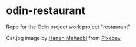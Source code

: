 # odin-restaurant
Repo for the Odin project work project "restaurant"

Cat.jpg image by <a href="https://pixabay.com/users/royalkitty-15488955/?utm_source=link-attribution&utm_medium=referral&utm_campaign=image&utm_content=7804771">Hanen Mehadbi</a> from <a href="https://pixabay.com//?utm_source=link-attribution&utm_medium=referral&utm_campaign=image&utm_content=7804771">Pixabay</a>
